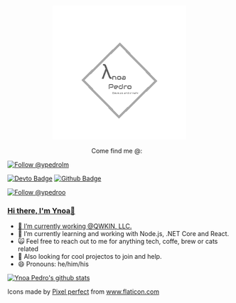 </p>
<p align='center'>
  <img src="./logo/logo.png" width="300" height="300">
</p>
<p align='center'>
<a> Come find me @: </a>&nbsp;&nbsp;
  
<a href="https://twitter.com/intent/follow?screen_name=ypedrolm"><img src="https://img.shields.io/twitter/follow/ypedrolm.svg?label=Follow%20@ypedrolm" alt="Follow @ypedrolm"></img>

[![Devto Badge](https://img.shields.io/badge/-ypedroo-black?style=flat-square&logo=Dev.to&logoColor=white&link=https://dev.to/ypedroo/)](https://dev.to/ypedroo/)
[![Github Badge](https://img.shields.io/github/followers/ypedroo?style=social)](https://github.com/ypedroo/)

<a href="https://img.shields.io/github/followers/ypedroo?style=social"><img src="https://img.shields.io/github/follow/ypedroo.svg?label=Follow%20@ypedroo" alt="Follow @ypedroo"></img>

<a href="https://img.shields.io/badge/-LinkedIn-blue?style=flat-square&logo=Linkedin&logoColor=white&link=https://www.linkedin.com/in/ynoapedro)">

### Hi there, I'm Ynoa:panda_face:

- 🔭 I’m currently working @[QWKIN, LLC.](https://qwkin.com/)
- 🌱 I’m currently learning and working with Node.js, .NET Core and React.
- :scream_cat: Feel free to reach out to me for anything tech, coffe, brew or cats related 
- :dancers: Also looking for cool projectos to join and help.
- 😄 Pronouns: he/him/his

[![Ynoa Pedro's github stats](https://github-readme-stats.vercel.app/api?username=ypedroo)](https://github.com/anuraghazra/github-readme-stats)




Icons made by <a href="https://www.flaticon.com/authors/pixel-perfect" title="Pixel perfect">Pixel perfect</a> from <a href="https://www.flaticon.com/" title="Flaticon"> www.flaticon.com</a>
